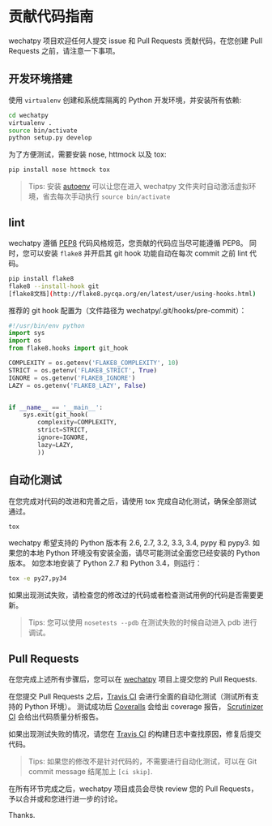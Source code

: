贡献代码指南
===============

wechatpy 项目欢迎任何人提交 issue 和 Pull Requests 贡献代码，在您创建 Pull Requests 之前，请注意一下事项。

## 开发环境搭建

使用 `virtualenv` 创建和系统库隔离的 Python 开发环境，并安装所有依赖:

```bash
cd wechatpy
virtualenv .
source bin/activate
python setup.py develop
```

为了方便测试，需要安装 nose, httmock 以及 tox:

```bash
pip install nose httmock tox
```

> Tips: 安装 [autoenv](https://github.com/kennethreitz/autoenv) 可以让您在进入 wechatpy 文件夹时自动激活虚拟环境，省去每次手动执行 `source bin/activate`

## lint

wechatpy 遵循 [PEP8](http://legacy.python.org/dev/peps/pep-0008/) 代码风格规范，您贡献的代码应当尽可能遵循 PEP8。
同时，您可以安装 `flake8` 并开启其 git hook 功能自动在每次 commit 之前 lint 代码。

```bash
pip install flake8
flake8 --install-hook git
[flake8文档](http://flake8.pycqa.org/en/latest/user/using-hooks.html)
```

推荐的 git hook 配置为（文件路径为 wechatpy/.git/hooks/pre-commit）：

```python
#!/usr/bin/env python
import sys
import os
from flake8.hooks import git_hook

COMPLEXITY = os.getenv('FLAKE8_COMPLEXITY', 10)
STRICT = os.getenv('FLAKE8_STRICT', True)
IGNORE = os.getenv('FLAKE8_IGNORE')
LAZY = os.getenv('FLAKE8_LAZY', False)


if __name__ == '__main__':
    sys.exit(git_hook(
        complexity=COMPLEXITY,
        strict=STRICT,
        ignore=IGNORE,
        lazy=LAZY,
        ))
```

## 自动化测试

在您完成对代码的改进和完善之后，请使用 tox 完成自动化测试，确保全部测试通过。

```bash
tox
```

wechatpy 希望支持的 Python 版本有 2.6, 2.7, 3.2, 3.3, 3.4, pypy 和 pypy3.
如果您的本地 Python 环境没有安装全面，请尽可能测试全面您已经安装的 Python 版本。
如您本地安装了 Python 2.7 和 Python 3.4，则运行：

```bash
tox -e py27,py34
```

如果出现测试失败，请检查您的修改过的代码或者检查测试用例的代码是否需要更新。

> Tips: 您可以使用 `nosetests --pdb` 在测试失败的时候自动进入 pdb 进行调试。

## Pull Requests

在您完成上述所有步骤后，您可以在 [wechatpy](https://github.com/messense/wechatpy) 项目上提交您的 Pull Requests.

在您提交 Pull Requests 之后，[Travis CI](https://travis-ci.org/messense/wechatpy) 会进行全面的自动化测试（测试所有支持的 Python 环境）。
测试成功后 [Coveralls](https://coveralls.io/r/messense/wechatpy?branch=master) 会给出 coverage 报告，
[Scrutinizer CI](https://scrutinizer-ci.com/g/messense/wechatpy/?branch=master) 会给出代码质量分析报告。

如果出现测试失败的情况，请您在 [Travis CI](https://travis-ci.org/messense/wechatpy) 的构建日志中查找原因，修复后提交代码。

> Tips: 如果您的修改不是针对代码的，不需要进行自动化测试，可以在 Git commit message 结尾加上 `[ci skip]`.

在所有环节完成之后，wechatpy 项目成员会尽快 review 您的 Pull Requests，予以合并或和您进行进一步的讨论。

Thanks.
